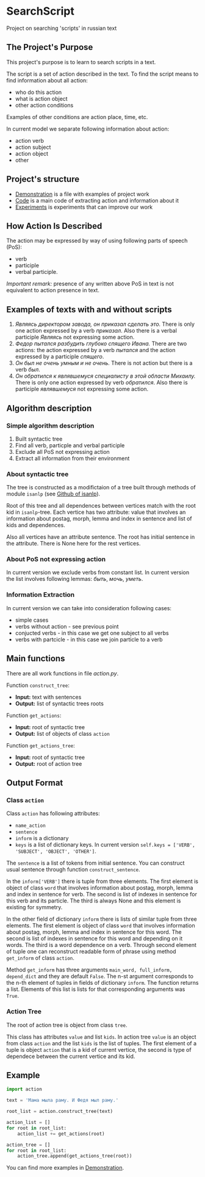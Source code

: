 # SearchScript
Project on searching 'scripts' in russian text

## The Project's Purpose

This project's purpose is to learn to search scripts in a text.

The script is a set of action described in the text. To find the script means to find information about all action:

* who do this action
* what is action object
* other action conditions

Examples of other conditions are action place, time, etc.

In current model we separate following information about action:

* action verb
* action subject
* action object
* other

## Project's structure

* [Demonstration](https://github.com/ASEDOS999/SearchScript/blob/master/Tests.ipynb) is a file with examples of project work
* [Code](https://github.com/ASEDOS999/SearchScript/blob/master/action.py) is a main code of extracting action and information about it
* [Experiments](https://github.com/ASEDOS999/SearchScript/tree/master/Process_type) is experiments that can improve our work

## How Action Is Described

The action may be expressed by way of using following parts of speech (PoS):

* verb
* participle
* verbal participle.

*Important remark:* presence of any written above PoS in text is not equivalent to action presence in text.

## Examples of texts with and without scripts
 
1. *Являясь директором завода, он приказал сделать это.* There is only one action expressed by a verb *приказал*. Also there is a verbal participle *Являясь* not expressing some action.
2. *Федор пытался разбудить глубоко спящего Ивана.* There are two actions: the action expressed by a verb *пытался* and the action expressed by a participle *спящего*.
3. *Он был не очень умным и не очень.* There is not action but there is a verb *был*.
4. *Он обратился к являвшемуся специалисту в этой области Михаилу.* There is only one action expressed by verb *обратился*. Also there is participle *являвшемуся* not expressing some action.

## Algorithm description

### Simple algorithm description

1. Built syntactic tree
2. Find all verb, particple and verbal participle
3. Exclude all PoS not expressing action
4. Extract all information from their environment

### About syntactic tree

The tree is constructed as a modifictaion of a tree built through methods of module `isanlp` (see [Github of isanlp](https://github.com/IINemo/isanlp)).

Root of this tree and all dependences between vertices match with the root kid in `isanlp`-tree. Each vertice has two attribute: value that involves an information about postag, morph, lemma and index in sentence and list of kids and dependences.

Also all vertices have an attribute sentence. The root has initial sentence in the attribute. There is None here for the rest vertices.

### About PoS not expressing action

In current version we exclude verbs from constant list. In current version the list involves following lemmas: *быть*, *мочь*, *уметь*.

### Information Extraction

In current version we can take into consideration following cases:

* simple cases
* verbs without action - see previous point
* conjucted verbs - in this case we get one subject to all verbs
* verbs with partcicle - in this case we join particle to a verb

## Main functions

There are all work functions in file *action.py*.

Function `construct_tree`:

* **Input:** text with sentences
* **Output:** list of syntactic trees roots

Function `get_actions`:

* **Input:** root of syntactic tree
* **Output:** list of objects of class `action`

Function `get_actions_tree`:

* **Input:** root of syntactic tree
* **Output:** root of action tree

## Output Format

### Class `action`

Class `action` has following attributes: 

* `name_action`
* `sentence`
* `inform` is a dictionary
* `keys` is a list of dictionary keys. In current version `self.keys = ['VERB', 'SUBJECT', 'OBJECT', 'OTHER']`.

The `sentence` is a list of tokens from initial sentence. You can construct usual sentence through function `construct_sentence`.

In the `inform['VERB']` there is tuple from three elements. The first element is object of class `word` that involves information about postag, morph, lemma and index in sentence for verb. The second is list of indexes in sentence for this verb and its particle. The third is always None and this element is existing for symmetry.

In the other field of dictionary `inform` there is lists of similar tuple from three elements. The first element is object of class `word` that involves information about postag, morph, lemma and index in sentence for this word. The second is list of indexes in sentence for this word and depending on it words. The third is a word dependence on a verb. Through second element of tuple one can reconstruct readable form of phrase using method `get_inform` of class `action`.

Method `get_inform` has three arguments `main_word, full_inform, depend_dict` and they are default `False`. The n-st argument corresponds to the n-th element of tuples in fields of dictionary `inform`. The function returns a list. Elements of this list is lists for that corresponding arguments was `True`.

### Action Tree

The root of action tree is object from class `tree`.

This class has attributes `value` and list `kids`. In action tree `value` is an object from class `action` and the list `kids` is the list of tuples. The first element of a tuple is object `action` that is a kid of current vertice, the second is type of dependece between the current vertice and its kid.

## Example

```python
import action

text = 'Мама мыла раму. И Федя мыл раму.'

root_list = action.construct_tree(text)

action_list = []
for root in root_list:
    action_list += get_actions(root)

action_tree = []
for root in root_list:
    action_tree.append(get_actions_tree(root))
```

You can find more examples in [Demonstration](https://github.com/ASEDOS999/SearchScript/blob/master/Tests.ipynb).